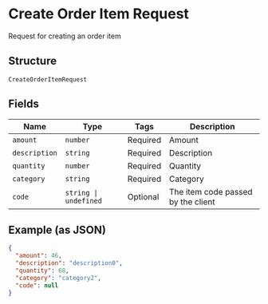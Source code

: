 
# Create Order Item Request

Request for creating an order item

## Structure

`CreateOrderItemRequest`

## Fields

| Name | Type | Tags | Description |
|  --- | --- | --- | --- |
| `amount` | `number` | Required | Amount |
| `description` | `string` | Required | Description |
| `quantity` | `number` | Required | Quantity |
| `category` | `string` | Required | Category |
| `code` | `string \| undefined` | Optional | The item code passed by the client |

## Example (as JSON)

```json
{
  "amount": 46,
  "description": "description0",
  "quantity": 68,
  "category": "category2",
  "code": null
}
```

